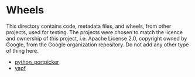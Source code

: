 # Wheels

This directory contains code, metadata files, and wheels, from other projects,
used for testing.  The projects were chosen to match the licence and ownership
of this project, i.e. Apache License 2.0, copyright owned by Google, from the
Google organization repository.  Do not add any other type of thing here.

- [python_portpicker](https://github.com/google/python_portpicker)
- [yapf](https://github.com/google/yapf)
